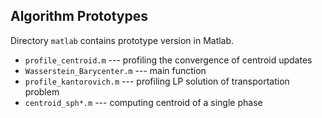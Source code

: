 ## Algorithm Prototypes

Directory `matlab` contains prototype version in Matlab.
  
- `profile_centroid.m` --- profiling the convergence of centroid updates
- `Wasserstein_Barycenter.m` --- main function
- `profile_kantorovich.m` --- profiling LP solution of transportation problem
- `centroid_sph*.m` --- computing centroid of a single phase
